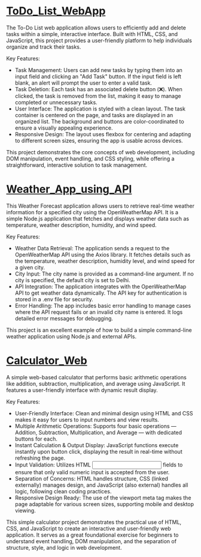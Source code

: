 # [ToDo_List_WebApp](https://github.com/Abhiram-ARS/Web_Development_Workshop_ICET/tree/main/1_ToDo_List_WebApp)
The To-Do List web application allows users to efficiently add and delete tasks within a simple, interactive interface. Built with HTML, CSS, and JavaScript, this project provides a user-friendly platform to help individuals organize and track their tasks.

Key Features:

* Task Management: Users can add new tasks by typing them into an input field and clicking an "Add Task" button. If the input field is left blank, an alert will prompt the user to enter a valid task.
* Task Deletion: Each task has an associated delete button (❌). When clicked, the task is removed from the list, making it easy to manage completed or unnecessary tasks.
* User Interface: The application is styled with a clean layout. The task container is centered on the page, and tasks are displayed in an organized list. The background and buttons are color-coordinated to ensure a visually appealing experience.
* Responsive Design: The layout uses flexbox for centering and adapting to different screen sizes, ensuring the app is usable across devices.

This project demonstrates the core concepts of web development, including DOM manipulation, event handling, and CSS styling, while offering a straightforward, interactive solution to task management.

# [Weather_App_using_API](https://github.com/Abhiram-ARS/Web_Development_Workshop_ICET/tree/main/2_Weather_App_using_API)
This Weather Forecast application allows users to retrieve real-time weather information for a specified city using the OpenWeatherMap API. It is a simple Node.js application that fetches and displays weather data such as temperature, weather description, humidity, and wind speed.

Key Features:

* Weather Data Retrieval: The application sends a request to the OpenWeatherMap API using the Axios library. It fetches details such as the temperature, weather description, humidity level, and wind speed for a given city.
* City Input: The city name is provided as a command-line argument. If no city is specified, the default city is set to Delhi.
* API Integration: The application integrates with the OpenWeatherMap API to get weather data dynamically. The API key for authentication is stored in a .env file for security.
* Error Handling: The app includes basic error handling to manage cases where the API request fails or an invalid city name is entered. It logs detailed error messages for debugging.

This project is an excellent example of how to build a simple command-line weather application using Node.js and external APIs.

# [Calculator_Web](https://github.com/Abhiram-ARS/Web_Development_Workshop_ICET/tree/main/3_Calclator_WebApp)
A simple web-based calculator that performs basic arithmetic operations like addition, subtraction, multiplication, and average using JavaScript. It features a user-friendly interface with dynamic result display.

Key Features:

* User-Friendly Interface: Clean and minimal design using HTML and CSS makes it easy for users to input numbers and view results.
* Multiple Arithmetic Operations: Supports four basic operations — Addition, Subtraction, Multiplication, and Average — with dedicated buttons for each.
* Instant Calculation & Output Display: JavaScript functions execute instantly upon button click, displaying the result in real-time without refreshing the page.
* Input Validation: Utilizes HTML <input type="number"> fields to ensure that only valid numeric input is accepted from the user.
* Separation of Concerns: HTML handles structure, CSS (linked externally) manages design, and JavaScript (also external) handles all logic, following clean coding practices.
* Responsive Design Ready: The use of the viewport meta tag makes the page adaptable for various screen sizes, supporting mobile and desktop viewing.

This simple calculator project demonstrates the practical use of HTML, CSS, and JavaScript to create an interactive and user-friendly web application. It serves as a great foundational exercise for beginners to understand event handling, DOM manipulation, and the separation of structure, style, and logic in web development.

